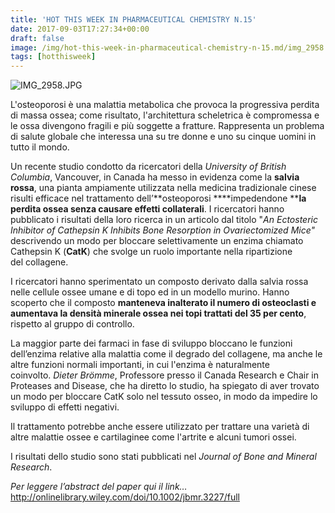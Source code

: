```yaml
---
title: 'HOT THIS WEEK IN PHARMACEUTICAL CHEMISTRY N.15'
date: 2017-09-03T17:27:34+00:00
draft: false
image: /img/hot-this-week-in-pharmaceutical-chemistry-n-15.md/img_2958.jpg
tags: [hotthisweek]
---
```


![IMG_2958.JPG](/img/hot-this-week-in-pharmaceutical-chemistry-n-15.md/img_2958.jpg)

L'osteoporosi è una malattia metabolica che provoca la progressiva perdita di massa ossea; come risultato, l'architettura scheletrica è compromessa e le ossa divengono fragili e più soggette a fratture. Rappresenta un problema di salute globale che interessa una su tre donne e uno su cinque uomini in tutto il mondo.

Un recente studio condotto da ricercatori della _University of British Columbia_, Vancouver, in Canada ha messo in evidenza come la **salvia rossa**, una pianta ampiamente utilizzata nella medicina tradizionale cinese risulti efficace nel trattamento dell’**osteoporosi ****impedendone ****la perdita ossea senza causare effetti collaterali**. I ricercatori hanno pubblicato i risultati della loro ricerca in un articolo dal titolo "_An Ectosteric Inhibitor of Cathepsin K Inhibits Bone Resorption in Ovariectomized Mice"_ descrivendo un modo per bloccare selettivamente un enzima chiamato Cathepsin K (**CatK**) che svolge un ruolo importante nella ripartizione del collagene.

I ricercatori hanno sperimentato un composto derivato dalla salvia rossa nelle cellule ossee umane e di topo ed in un modello murino. Hanno scoperto che il composto **manteneva inalterato il numero di osteoclasti e aumentava la densità minerale ossea nei topi trattati del 35 per cento**, rispetto al gruppo di controllo.

La maggior parte dei farmaci in fase di sviluppo bloccano le funzioni dell’enzima relative alla malattia come il degrado del collagene, ma anche le altre funzioni normali importanti, in cui l'enzima è naturalmente coinvolto. _Dieter Brömme_, Professore presso il Canada Research e Chair in Proteases and Disease, che ha diretto lo studio, ha spiegato di aver trovato un modo per bloccare CatK solo nel tessuto osseo, in modo da impedire lo sviluppo di effetti negativi.

Il trattamento potrebbe anche essere utilizzato per trattare una varietà di altre malattie ossee e cartilaginee come l'artrite e alcuni tumori ossei.

I risultati dello studio sono stati pubblicati nel _Journal of Bone and Mineral Research_.

_Per leggere l’abstract del paper qui il link…_ http://onlinelibrary.wiley.com/doi/10.1002/jbmr.3227/full